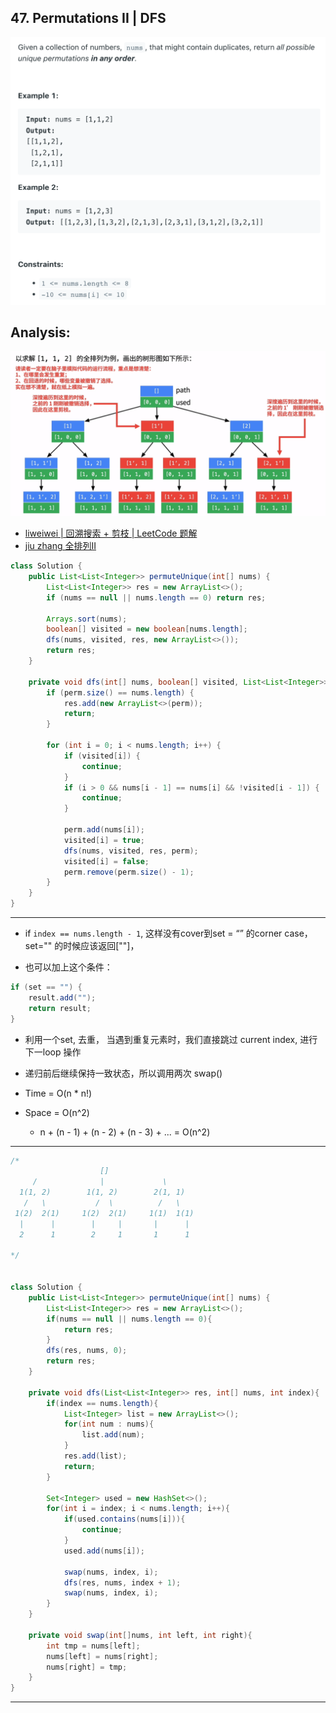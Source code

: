 ## 47. Permutations II | DFS
![](img/2022-09-24-22-20-48.png)

## Analysis:

![](img/2021-07-22-20-14-10.png)
- [liweiwei | 回溯搜索 + 剪枝 | LeetCode 题解](https://leetcode.cn/problems/permutations-ii/solution/hui-su-suan-fa-python-dai-ma-java-dai-ma-by-liwe-2/)
- [jiu zhang 全排列II]()

```java
class Solution {
    public List<List<Integer>> permuteUnique(int[] nums) {
        List<List<Integer>> res = new ArrayList<>();
        if (nums == null || nums.length == 0) return res;
        
        Arrays.sort(nums);
        boolean[] visited = new boolean[nums.length];
        dfs(nums, visited, res, new ArrayList<>());
        return res;
    }
    
    private void dfs(int[] nums, boolean[] visited, List<List<Integer>> res, List<Integer> perm) {
        if (perm.size() == nums.length) {
            res.add(new ArrayList<>(perm));
            return;
        }
        
        for (int i = 0; i < nums.length; i++) {
            if (visited[i]) {
                continue;
            }
            if (i > 0 && nums[i - 1] == nums[i] && !visited[i - 1]) {
                continue;
            }
            
            perm.add(nums[i]);
            visited[i] = true;
            dfs(nums, visited, res, perm);
            visited[i] = false;
            perm.remove(perm.size() - 1);
        }
    }
}
```

---
- if `index == nums.length - 1`, 这样没有cover到set = “” 的corner case， 
  set="" 的时候应该返回[""]，

- 也可以加上这个条件：

```java
if (set == "") {
    result.add("");
    return result;
}
```


- 利用一个set, 去重， 当遇到重复元素时，我们直接跳过 current index, 进行下一loop 操作
- 递归前后继续保持一致状态，所以调用两次 swap()

- Time = O(n * n!)

- Space = O(n^2)
  - n + (n - 1) + (n - 2) + (n - 3) + ... = O(n^2)
---

```java
/*
                    []
     /              |             \
  1(1, 2)        1(1, 2)        2(1, 1)
   /   \           /  \          /   \
 1(2)  2(1)     1(2)  2(1)     1(1)  1(1)
  |      |        |     |       |      |
  2      1        2     1       1      1

*/


class Solution {
    public List<List<Integer>> permuteUnique(int[] nums) {
        List<List<Integer>> res = new ArrayList<>();
        if(nums == null || nums.length == 0){
            return res;
        }
        dfs(res, nums, 0);
        return res;       
    }
    
    private void dfs(List<List<Integer>> res, int[] nums, int index){
        if(index == nums.length){
            List<Integer> list = new ArrayList<>();
            for(int num : nums){
                list.add(num);
            }
            res.add(list);
            return;
        }
        
        Set<Integer> used = new HashSet<>();
        for(int i = index; i < nums.length; i++){
            if(used.contains(nums[i])){
                continue;
            }
            used.add(nums[i]);
            
            swap(nums, index, i);
            dfs(res, nums, index + 1);
            swap(nums, index, i);
        }
    }
    
    private void swap(int[]nums, int left, int right){
        int tmp = nums[left];
        nums[left] = nums[right];
        nums[right] = tmp;
    }
}
```

---

